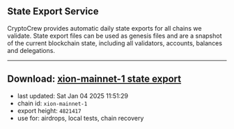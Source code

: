## State Export Service
CryptoCrew provides automatic daily state exports for all chains we validate. State export files can be used as genesis files and are a snapshot of the current blockchain state, including all validators, accounts, balances and delegations.

---
**Download: [xion-mainnet-1 state export](https://dl-eu2.ccvalidators.com/SERVICE/xion/xion-mainnet-1_export_4821417.json)**
---

- last updated: Sat Jan 04 2025 11:51:29
- chain id: `xion-mainnet-1`
- export height: `4821417`
- use for: airdrops, local tests, chain recovery
